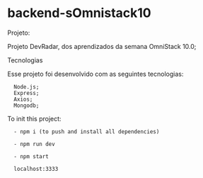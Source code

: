 # backend-sOmnistack10

Projeto:

Projeto DevRadar, dos aprendizados da semana OmniStack 10.0;


Tecnologias

Esse projeto foi desenvolvido com as seguintes tecnologias:

      Node.js;
      Express;
      Axios;
      Mongodb;


To init this project:

      - npm i (to push and install all dependencies)

      - npm run dev

      - npm start

      localhost:3333
